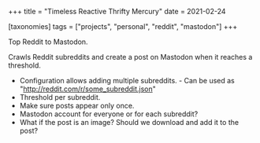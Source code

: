 +++
title = "Timeless Reactive Thrifty Mercury"
date = 2021-02-24

[taxonomies]
tags = ["projects", "personal", "reddit", "mastodon"]
+++

Top Reddit to Mastodon.

Crawls Reddit subreddits and create a post on Mastodon when it reaches a
threshold.

- Configuration allows adding multiple subreddits.
        - Can be used as "http://reddit.com/r/some_subreddit.json"
- Threshold per subreddit.
- Make sure posts appear only once.
- Mastodon account for everyone or for each subreddit?
- What if the post is an image? Should we download and add it to the post?
